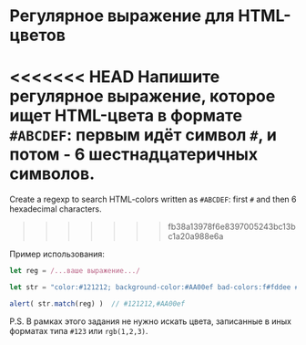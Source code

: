 # Регулярное выражение для HTML-цветов

<<<<<<< HEAD
Напишите регулярное выражение, которое ищет HTML-цвета в формате `#ABCDEF`: первым идёт символ `#`, и потом - 6 шестнадцатеричных символов.
=======
Create a regexp to search HTML-colors written as `#ABCDEF`: first `#` and then 6 hexadecimal characters.
>>>>>>> fb38a13978f6e8397005243bc13bc1a20a988e6a

Пример использования:

```js
let reg = /...ваше выражение.../

let str = "color:#121212; background-color:#AA00ef bad-colors:f#fddee #fd2 #12345678";

alert( str.match(reg) )  // #121212,#AA00ef
```

P.S. В рамках этого задания не нужно искать цвета, записанные в иных форматах типа `#123` или `rgb(1,2,3)`.
